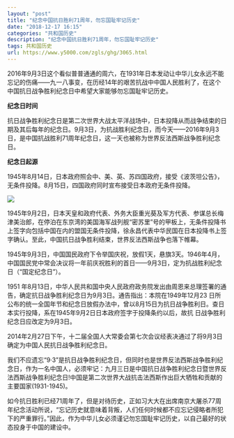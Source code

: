 ```yaml
---
layout: "post"
title: "纪念中国抗日胜利71周年，勿忘国耻牢记历史"
date: "2018-12-17 16:15"
categories: "共和国历史"
description: "纪念中国抗日胜利71周年，勿忘国耻牢记历史"
tags: 共和国历史
url: https://www.y5000.com/zgls/ghg/3065.html
---
```






2016年9月3日这个看似普普通通的周六，在1931年日本发动让中华儿女永远不能忘记的伤痛——九一八事变，在历经14年的艰苦抗战中中国人民胜利了，在这个中国抗日战争胜利纪念日中希望大家能够勿忘国耻牢记历史。

**纪念日时间**

抗日战争胜利纪念日是第二次世界大战太平洋战场中，日本投降从而战争结束的日期及其后每年的纪念日。9月3日，为抗战胜利纪念日，而今天——2016年9月3日，是中国抗战胜利71周年纪念日，这一天也被称为世界反法西斯战争胜利纪念日。

**纪念日起源**

1945年8月14日，日本政府照会中、美、英、苏四国政府，接受《波茨坦公告》，无条件投降。8月15日，四国政府同时宣布接受日本政府无条件投降。

![](https://img.y5000.com/uploads/allimg/160903/5-160Z3115Q2J6.jpg)

1945年9月2日，日本天皇和政府代表、外务大臣重光葵及军方代表、参谋总长梅津美治郎，在停泊在东京湾的美国海军战列舰“密苏里”号的甲板上，无条件投降书上签字向包括中国在内的盟国无条件投降，徐永昌代表中华民国在日本投降书上签字确认。至此，中国抗日战争胜利结束，世界反法西斯战争也落下帷幕。

1945年9月3日，中国国民政府下令举国庆祝，放假1天，悬旗3天。1946年4月，中国国民党中常会决议将一年前庆祝胜利的首日——9月3日，定为抗战胜利纪念日（“国定纪念日”）。

1951 年8月13日，中华人民共和国中央人民政府政务院发出由周恩来总理签署的通告，确定抗日战争胜利纪念日为9月3日。通告指出：本院在1949年12月23
日所公布的统一全国年节和纪念日放假办法中，曾以8月15日为抗日战争胜利日。查日本实行投降，系在1945年9月2日日本政府签字于投降条约以后，故抗
日战争胜利纪念日应改定为9月3日。

2014年2月27日下午，十二届全国人大常委会第七次会议经表决通过了将9月3日确定为中国人民抗日战争胜利纪念日。

我们不应遗忘“9·3”是抗日战争胜利纪念日，但同时也是世界反法西斯战争胜利纪念日，作为一名中国人，必须牢记：九月三日是中国抗日战争胜利纪念日暨世界反法西斯战争胜利纪念日!中国是第二次世界大战抗击法西斯作出巨大牺牲和贡献的主要国家(1931-1945)。

如今抗日胜利已经71周年了，但是对待历史，正如习大大在出席南京大屠杀77周年纪念活动所说，“忘记历史就意味着背叛，人们任何时候都不应忘记侵略者所犯下的严重罪行。”因此，作为中华儿女必须谨记勿忘国耻牢记历史，以自己最好的状态投身于中国的建设中。

